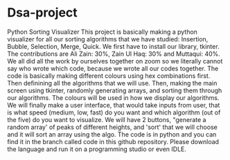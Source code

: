 # Dsa-project
Python Sorting Visualizer
This project is basically making a python visualizer for all our sorting algorithms that we have studied: Insertion, Bubble, Selection, Merge, Quick.
We first have to install our library, tkinter. 
The contributions are Ali Zain: 30%, Zain Ul Haq: 30% and Muttaqui: 40%. We all did all the work by ourselves together on zoom so we literally cannot say who wrote which code, because we wrote all our codes together.
The code is basically making different colours using hex combinations first. Then definining all the algorithms that we will use. Then, making the main screen using tkinter, randomly generating arrays, and sorting them through our algorithms. The colours will be used in how we display our algorithms. We will finally make a user interface, that would take inputs from user, that is what speed (medium, low, fast) do you want and which algorithm (out of the five) do you want to visualize. We will have 2 buttons, "generate a random array' of peaks of different heights, and 'sort' that we will choose and it will sort an array using the algo. 
The code is in python and you can find it in the branch called code in this github repository. Please download the language and run it on a programming studio or even IDLE.
